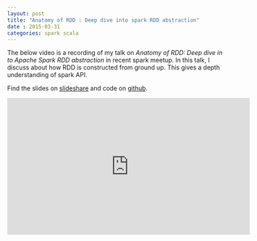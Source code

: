 ```yaml
---           
layout: post
title: "Anatomy of RDD : Deep dive into spark RDD abstraction"
date : 2015-03-31
categories: spark scala
---
```

The below video is a recording of my talk on *Anatomy of RDD: Deep dive in to Apache Spark RDD abstraction* in recent spark meetup. In this talk, I discuss about how RDD is constructed from ground up. This gives a depth understanding of spark API.


Find the slides on [slideshare](http://www.slideshare.net/datamantra/anatomy-of-rdd) and code on [github](https://github.com/phatak-dev/anatomy-of-rdd).




<div class="video-container"> <iframe src="https://www.youtube.com/embed/WVdyuVwWcBc" frameborder="0" width="560" height="315"></iframe> </div>